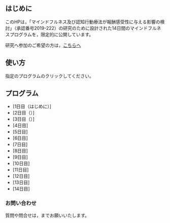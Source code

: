 ## はじめに

このHPは，「マインドフルネス及び認知行動療法が報酬感受性に与える影響の検討」（承認番号2019-222）の研究のために設計された14日間のマインドフルネスプログラムを，限定的に公開しています。

研究へ参加のご希望の方は，[こちらへ]()

## 使い方

指定のプログラムのクリックしてください。

## プログラム

- [1日目（はじめに）]
- [2日目（）]
- [3日目（）]
- [4日目]
- [5日目]
- [6日目]
- [7日目]
- [8日目]
- [9日目]
- [10日目]
- [11日目]
- [12日目]
- [13日目]
- [14日目]

### お問い合わせ

質問や問合せは，までお願いいたします。
